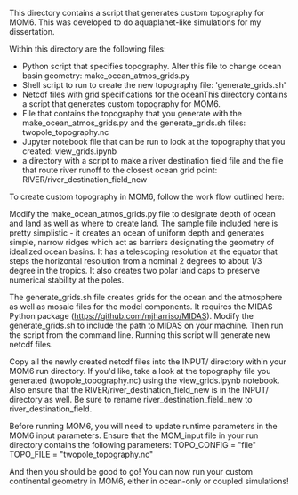 This directory contains a script that generates custom topography for MOM6. This was developed to do aquaplanet-like simulations for my dissertation.

Within this directory are the following files:
  - Python script that specifies topography. Alter this file to change ocean basin geometry: make_ocean_atmos_grids.py 
  - Shell script to run to create the new topography file: 'generate_grids.sh'  
  - Netcdf files with grid specifications for the oceanThis directory contains a script that generates custom topography for MOM6.
  - File that contains the topography that you generate with the make_ocean_atmos_grids.py and the generate_grids.sh files: twopole_topography.nc
  - Jupyter notebook file that can be run to look at the topography that you created: view_grids.ipynb
  - a directory with a script to make a river destination field file and the file that route river runoff to the closest ocean grid point: RIVER/river_destination_field_new 

To create custom topography in MOM6, follow the work flow outlined here:

Modify the make_ocean_atmos_grids.py file to designate depth of ocean and land as well as where to create land. The sample file included here is pretty simplistic - it creates an ocean of uniform depth and generates simple, narrow ridges which act as barriers designating the geometry of idealized ocean basins. It has a telescoping resolution at the equator that steps the horizontal resolution from a nominal 2 degrees to about 1/3 degree in the tropics. It also creates two polar land caps to preserve numerical stability at the poles. 

The generate_grids.sh file creates grids for the ocean and the atmosphere as well as mosaic files for the model components. It requires the MIDAS Python package (https://github.com/mjharriso/MIDAS). Modify the generate_grids.sh to include the path to MIDAS on your machine. Then run the script from the command line. Running this script will generate new netcdf files.

Copy all the newly created netcdf files into the INPUT/ directory within your MOM6 run directory. If you'd like, take a look at the topography file you generated (twopole_topography.nc) using the view_grids.ipynb notebook. Also ensure that the RIVER/river_destination_field_new is in the INPUT/ directory as well. Be sure to rename river_destination_field_new to river_destination_field. 

Before running MOM6, you will need to update runtime parameters in the MOM6 input parameters. Ensure that the MOM_input file in your run directory contains the following parameters:
TOPO_CONFIG = "file"
TOPO_FILE = "twopole_topography.nc" 

And then you should be good to go! You can now run your custom continental geometry in MOM6, either in ocean-only or coupled simulations!
